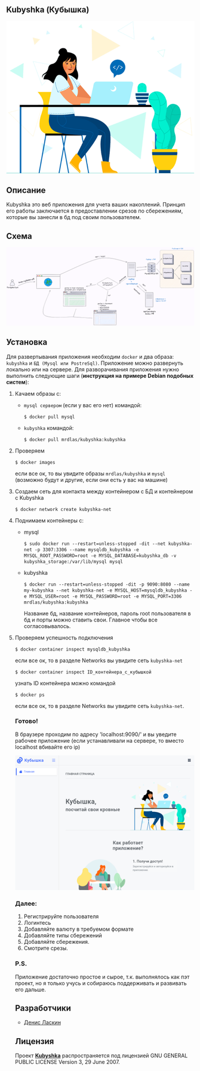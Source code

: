 ## Kubyshka (Кубышка)

<p align="center">
      <img src="https://github.com/DlasWEB/kubyshka/blob/master/src/main/resources/static/img/05.png" alt="Лого проекта">
</p>

## Описание

Kubyshka это веб приложения для учета ваших накоплений. Принцип его работы заключается в предоставлении срезов по сбережениям, которые вы занесли в бд под своим пользователем.

## Схема

<p align="center">
      <img src="https://github.com/DlasWEB/kubyshka/blob/master/img_for_readme/schem.png" alt="Схема приложения">
</p>

## Установка

Для развертывания приложения необходим `docker` и два образа: `kubyshka` и `БД (Mysql или PostreSql)`. Приложение можно развернуть локально или на сервере. 
Для разворачивания приложения нужно выполнить следующие шаги (**инструкция на примере Debian подобных систем**):
1. Качаем образы с:<br/>
    - `mysql сервером` (если у вас его нет) командой: 
        ```shell script
        $ docker pull mysql
        ```
    - `kubyshka` командой: 
        ```shell script
        $ docker pull mrdlas/kubyshka:kubyshka
        ```
2. Проверяем
     ```shell script
     $ docker images
     ``` 
    если все ок, то вы увидите образы `mrdlas/kubyshka` и `mysql` (возможно будут и другие, если они есть у вас на машине)
3. Создаем сеть для контакта между контейнером с БД и контейнером с Kubyshka
     ```shell script
     $ docker network create kubyshka-net
     ```
4. Поднимаем контейнеры с:
    - mysql 
        ```shell script
        $ sudo docker run --restart=unless-stopped -dit --net kubyshka-net -p 3307:3306 --name mysqldb_kubyshka -e MYSQL_ROOT_PASSWORD=root -e MYSQL_DATABASE=kubyshka_db -v kubyshka_storage:/var/lib/mysql mysql
        ```
    - kubyshka 
        ```shell script
        $ docker run --restart=unless-stopped -dit -p 9090:8080 --name my-kubyshka --net kubyshka-net -e MYSQL_HOST=mysqldb_kubyshka -e MYSQL_USER=root -e MYSQL_PASSWORD=root -e MYSQL_PORT=3306 mrdlas/kubyshka:kubyshka        
        ```
      Название бд, название контейнеров, пароль root пользователя в бд и порты можно ставить свои. Главное чтобы все согласовывалось.
5. Проверяем успешность подключения 
    ```shell script
   $ docker container inspect mysqldb_kubyshka 
    ```
     если все ок, то в разделе Networks вы увидите сеть `kubyshka-net`
    ```shell script
   $ docker container inspect ID_контейнера_с_кубышкой
    ``` 
    узнать ID контейнера можно командой 
   ```shell script
   $ docker ps 
   ```
   если все ок, то в разделе Networks вы увидите сеть `kubyshka-net`.
   
   ### Готово!
   
   В браузере проходим по адресу 'localhost:9090/' и вы уведите рабочее приложение (если устанавливали на сервере, то вместо localhost вбивайте его ip)
   
   <img src="https://github.com/DlasWEB/kubyshka/blob/master/img_for_readme/1.png" alt="Главная страница">
   
   ### Далее:
   1. Регистрируйте пользователя
   2. Логинтесь
   3. Добавляйте валюту в требуемом формате
   4. Добавляйте типы сбережений
   5. Добавляйте сбережения. 
   6. Смотрите срезы.
   
   ### P.S.
   
   Приложение достаточно простое и сырое, т.к. выполнялось как пэт проект, но я только учусь и собираюсь поддерживать и развивать его дальше.
   
   ## Разработчики
   
   - [Денис Ласкин](https://github.com/DlasWEB)
   
   ## Лицензия
   
   Проект **[Kubyshka](https://github.com/DlasWEB/kubyshka)** распространяется под лицензией GNU GENERAL PUBLIC LICENSE Version 3, 29 June 2007.
